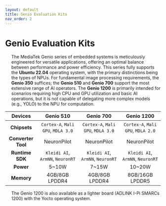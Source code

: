 ```yaml
---
layout: default
title: Genio Evaluation Kits
nav_order: 2
---
```


# Genio Evaluation Kits

<div style="margin-left: 20px;">
<p>The MediaTek Genio series of embedded systems is meticulously engineered for versatile applications, offering an optimal balance between performance and power efficiency. This series fully supports the <strong>Ubuntu 22.04</strong> operating system, with the primary distinctions being the types of NPUs. For fundamental image processing requirements, the <strong>Genio 350</strong> suffices; the <strong>Genio 510</strong> and <strong>Genio 700</strong> support the most extensive range of AI operators. The <strong>Genio 1200</strong> is primarily intended for scenarios requiring high CPU and GPU utilization and basic AI operations, but it is not capable of delegating more complex models (e.g., YOLO) to the NPU for computation.</p>
</div>

|  Devices     | Genio 510     | Genio 700     | Genio 1200     |
| :----------: |:-------------:|:-------------:|:--------------:|
| **Chipsets** |  `Cortex-A`, `Mali GPU`, `MDLA 3.0` |   `Cortex-A`, `Mali GPU`, `MDLA 3.0` |   `Cortex-A`, `Mali GPU`, `MDLA 2.0` |
| **Converter Tool**   | NeuronPilot                         | NeuronPilot                          | NeuronPilot                          |
| **Runtime SDK**      | `Kleidi AI`, `ArmNN`, `NeuronRT`| `Kleidi AI`, `ArmNN`, `NeuronRT` | `Kleidi AI`, `ArmNN`, `NeuronRT` |
| **Power**    | 5~10W         | 7~15W         | 10~20W         |
| **Memory**   | 4GB/8GB LPDDR4 | 4GB/8GB LPDDR4 | 8GB/16GB LPDDR5 |

<div style="margin-left: 20px;">
<p>The Genio 1200 is also available as a lighter board (ADLINK I-Pi SMARCs 1200) with the Yocto operating system.</p>
</div>
